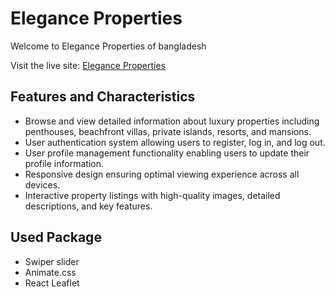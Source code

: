 # Elegance Properties

Welcome to Elegance Properties of bangladesh

Visit the live site: [Elegance Properties](https://elegance-properties.web.app)

## Features and Characteristics

- Browse and view detailed information about luxury properties including penthouses, beachfront villas, private islands, resorts, and mansions.
- User authentication system allowing users to register, log in, and log out.
- User profile management functionality enabling users to update their profile information.
- Responsive design ensuring optimal viewing experience across all devices.
- Interactive property listings with high-quality images, detailed descriptions, and key features.

## Used Package

- Swiper slider
- Animate.css
- React Leaflet
